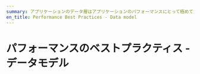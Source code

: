 ```yaml
---
summary: アプリケーションのデータ層はアプリケーションのパフォーマンスにとって極めて重要です。これらのプラクティスを初期の設計フェーズから適用してください
en_title: Performance Best Practices - Data model
---
```


# パフォーマンスのベストプラクティス - データモデル

